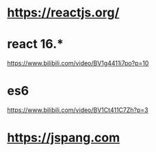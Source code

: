 # https://reactjs.org/
# react 16.*
https://www.bilibili.com/video/BV1g4411i7po?p=10

# es6
https://www.bilibili.com/video/BV1Ct411C7Zh?p=3

# https://jspang.com
